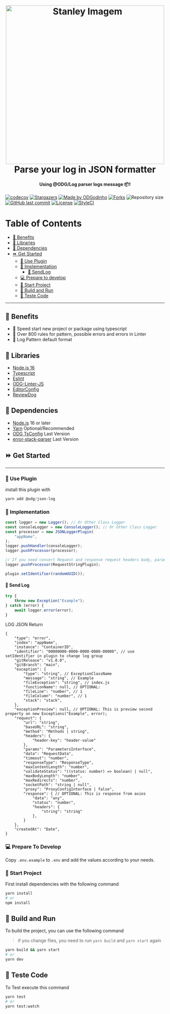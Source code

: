 <h1 align="center">
    <a href="https://github.com/ODGodinho">
        <img
            src="https://raw.githubusercontent.com/ODGodinho/Stanley-TheTemplate/main/public/images/Stanley.jpg"
            alt="Stanley Imagem" width="500"
        />
    </a>
    <br />
    Parse your log in JSON formatter
    <br />
</h1>

<h4 align="center">Using @ODG/Log parser logs message 📦!</h4>

<p align="center">

[![codecov](https://codecov.io/gh/ODGodinho/ODG-JSONLog/branch/main/graph/badge.svg?token=HNBNLLPZ3J)](https://codecov.io/gh/ODGodinho/ODG-JSONLog)
[![Stargazers](https://img.shields.io/github/stars/ODGodinho/ODG-JSONLog?color=F430A4)](https://github.com/ODGodinho/ODG-JSONLog/stargazers)
[![Made by ODGodinho](https://img.shields.io/badge/made%20by-ODGodinho-%2304A361)](https://www.linkedin.com/in/victor-alves-odgodinho/)
[![Forks](https://img.shields.io/github/forks/ODGodinho/ODG-JSONLog?color=CD4D34)](https://github.com/ODGodinho/ODG-JSONLog/network/members)
![Repository size](https://img.shields.io/github/repo-size/ODGodinho/ODG-JSONLog)
[![GitHub last commit](https://img.shields.io/github/last-commit/ODGodinho/ODG-JSONLog)](https://github.com/ODGodinho/ODG-JSONLog/commits/master)
[![License](https://img.shields.io/badge/license-MIT-brightgreen)](https://opensource.org/licenses/MIT)
[![StyleCI](https://github.styleci.io/repos/589358308/shield?branch=main)](https://github.styleci.io/repos/562306382?branch=main)

</p>

# Table of Contents

- [🎇 Benefits](#-benefits)
- [📗 Libraries](#-libraries)
- [📁 Dependencies](#-dependencies)
- [⏩ Get Started](#-get-started)
  - [🔘 Use Plugin](#-use-plugin)
  - [🎲 Implementation](#-implementation)
    - [💌 SendLog](#-send-log)
  - [💻 Prepare to develop](#-prepare-to-develop)
  - [📍 Start Project](#-start-project)
  - [📨 Build and Run](#-build-and-run)
  - [🧪 Teste Code](#-teste-code)

---

## 🎇 Benefits

- 🚀 Speed start new project or package using typescript
- 🚨 Over 800 rules for pattern, possible errors and errors in Linter
- 🎇 Log Pattern default format

## 📗 Libraries

- [Node.js 16](https://nodejs.org/?n=dragonsgamers)
- [Typescript](https://www.typescriptlang.org/?n=dragonsgamers)
- [Eslint](https://eslint.org/?n=dragonsgamers)
- [ODG-Linter-JS](https://github.com/ODGodinho/ODG-Linter-Js?n=dragonsgamers)
- [EditorConfig](https://editorconfig.org/?n=dragonsgamers)
- [ReviewDog](https://github.com/reviewdog/action-eslint)

## 📁 Dependencies

- [Node.js](https://nodejs.org) 16 or later
- [Yarn](https://yarnpkg.com/) Optional/Recommended
- [ODG TsConfig](https://github.com/ODGodinho/tsconfig) Last Version
- [error-stack-parser](https://www.npmjs.com/package/error-stack-parser) Last Version

## ⏩ Get Started

---

### 🔘 Use Plugin

install this plugin with

```powershell
yarn add @odg/json-log
```

### 🎲 Implementation

```typescript
const logger = new Logger(); // Or Other Class Logger
const consoleLogger = new ConsoleLogger(); // Or Other Class Logger
const processor = new JSONLoggerPlugin(
    "appName",
);
logger.pushHandler(consoleLogger);
logger.pushProcessor(processor);

// If you need convert Request and response request headers body, params in string before log
logger.pushProcessor(RequestStringPlugin);

plugin.setIdentifier(randomUUID());
```

#### 💌 Send Log

```typescript
try {
    throw new Exception("Example");
} catch (error) {
    await logger.error(error);
}
```

LOG JSON Return

```jsonc
{
    "type": "error",
    "index": "appName",
    "instance": "ContainerID",
    "identifier": "00000000-0000-0000-0000-00000", // use setIdentifier in plugin to change log group
    "gitRelease": "v1.0.0",
    "gitBranch": "main",
    "exception": {
        "type": "string", // ExceptionClassName
        "message": "string", // Example
        "fileException": "string", // index.js
        "functionName": null, // OPTIONAL:
        "fileLine": "number", // 1
        "fileColumn": "number", // 1
        "stack": "stack",
    },
    "exceptionPreview": null, // OPTIONAL: This is preview second property on new Exceptions("Example", error);
    "request": {
        "url": "string",
        "baseURL": "string",
        "method": "Methods | string",
        "headers": {
            "header-key": "header-value"
        },
        "params": "ParametersInterface",
        "data": "RequestData",
        "timeout": "number",
        "responseType": "ResponseType",
        "maxContentLength": "number",
        "validateStatus": "((status: number) => boolean) | null",
        "maxBodyLength": "number",
        "maxRedirects": "number",
        "socketPath": "string | null",
        "proxy": "ProxyConfigInterface | false",
        "response": { // OPTIONAL: This is response from axios
            "data": "any",
            "status": "number",
            "headers": {
                "string": "string"
            },
        }
    },
    "createdAt": "Date",
}
```

### 💻 Prepare To Develop

Copy `.env.example` to `.env` and add the values according to your needs.

### 📍 Start Project

First install dependencies with the following command

```bash
yarn install
# or
npm install
```

## 📨 Build and Run

To build the project, you can use the following command

> if you change files, you need to run `yarn build` and `yarn start` again

```bash
yarn build && yarn start
# or
yarn dev
```

## 🧪 Teste Code

To Test execute this command

```bash
yarn test
# or
yarn test:watch
```
